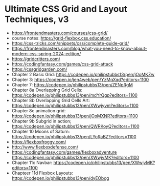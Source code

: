 # Ultimate CSS Grid and Layout Techniques, v3

* <https://frontendmasters.com/courses/css-grid/>
* course notes: <https://grid-flexbox.css.education/>
* <https://css-tricks.com/snippets/css/complete-guide-grid/>
* <https://frontendmasters.com/blog/what-you-need-to-know-about-modern-css-spring-2024-edition/>
* <https://gridcritters.com/>
* <https://codingfantasy.com/games/css-grid-attack>
* <https://cssgridgarden.com/>
* Chapter 2 Basic Grid: <https://codepen.io/philipstubbs13/pen/jOoMKZw>
* Chapter 3: <https://codepen.io/jen4web/pen/YzMqXqd?editors=1100>
* Chapter 7: <https://codepen.io/philipstubbs13/pen/ZENpRgM>
* Chapter 8a Overlapping Grid Cells: <https://codepen.io/philipstubbs13/pen/mdYrQgp?editors=1100>
* Chapter 8b Overlapping Grid Cells Art: <https://codepen.io/philipstubbs13/pen/XWwjyvm?editors=1100>
* Chapter 8c animation grid: <https://codepen.io/philipstubbs13/pen/jOoMXNR?editors=1100>
* Chapter 9b Subgrid in action; <https://codepen.io/philipstubbs13/pen/QWRKoyQ?editors=1100>
* Chapter 10 Moons of Saturn: <https://codepen.io/philipstubbs13/pen/LYoRaBZ?editors=1100>
* <https://flexboxfroggy.com/>
* <http://www.flexboxdefense.com/>
* <https://codingfantasy.com/games/flexboxadventure>
<https://codepen.io/philipstubbs13/pen/XWwjvMK?editors=1100>
* Chapter 11c Navbar: <https://codepen.io/philipstubbs13/pen/XWwjvMK?editors=1100>
* Chapteer 11d Flexbox Layouts: <https://codepen.io/philipstubbs13/pen/dyEObog>